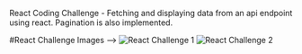 React Coding Challenge - Fetching and displaying data from an api endpoint using react. Pagination is also implemented.

#React Challenge Images -->
![React Challenge 1](https://user-images.githubusercontent.com/73575124/226242677-bfd16e62-65c0-4c5d-8913-7463c1d755ae.png)
![React Challenge 2](https://user-images.githubusercontent.com/73575124/226242693-47532c75-36d2-4740-b110-b59c2439f684.png)
